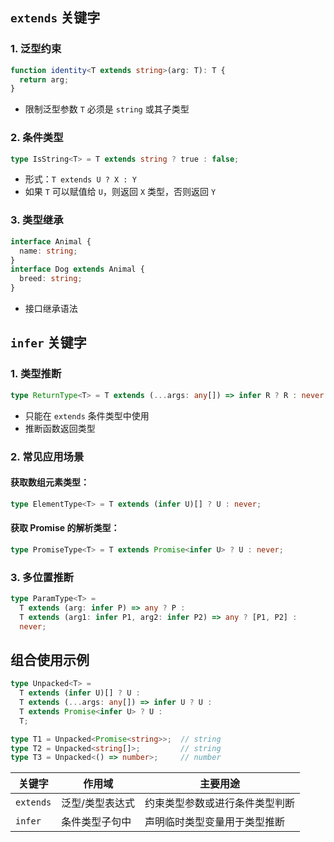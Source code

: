 ## `extends` 关键字

### 1. 泛型约束
```typescript
function identity<T extends string>(arg: T): T {
  return arg;
}
```
- 限制泛型参数 `T` 必须是 `string` 或其子类型

### 2. 条件类型
```typescript
type IsString<T> = T extends string ? true : false;
```
- 形式：`T extends U ? X : Y`
- 如果 `T` 可以赋值给 `U`，则返回 `X` 类型，否则返回 `Y`

### 3. 类型继承
```typescript
interface Animal {
  name: string;
}
interface Dog extends Animal {
  breed: string;
}
```
- 接口继承语法

## `infer` 关键字

### 1. 类型推断
```typescript
type ReturnType<T> = T extends (...args: any[]) => infer R ? R : never;
```
- 只能在 `extends` 条件类型中使用
- 推断函数返回类型

### 2. 常见应用场景

#### 获取数组元素类型：
```typescript
type ElementType<T> = T extends (infer U)[] ? U : never;
```

#### 获取 Promise 的解析类型：
```typescript
type PromiseType<T> = T extends Promise<infer U> ? U : never;
```

### 3. 多位置推断
```typescript
type ParamType<T> = 
  T extends (arg: infer P) => any ? P : 
  T extends (arg1: infer P1, arg2: infer P2) => any ? [P1, P2] : 
  never;
```

## 组合使用示例

```typescript
type Unpacked<T> = 
  T extends (infer U)[] ? U :
  T extends (...args: any[]) => infer U ? U :
  T extends Promise<infer U> ? U :
  T;

type T1 = Unpacked<Promise<string>>;  // string
type T2 = Unpacked<string[]>;         // string
type T3 = Unpacked<() => number>;     // number
```

| 关键字  | 作用域            | 主要用途                          |
|---------|-------------------|-----------------------------------|
| `extends` | 泛型/类型表达式   | 约束类型参数或进行条件类型判断    |
| `infer`   | 条件类型子句中    | 声明临时类型变量用于类型推断      |
